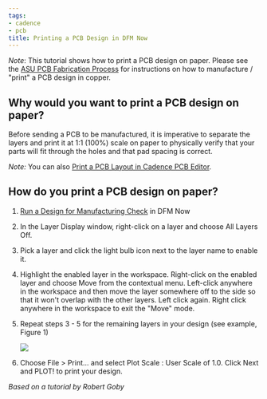 ```yaml
---
tags:
- cadence
- pcb
title: Printing a PCB Design in DFM Now
---
```


*Note*: This tutorial shows how to print a PCB design on paper. Please see the [ASU PCB Fabrication Process](asu-pcb-fabrication-process.html) for instructions on how to manufacture / "print" a PCB design in copper.

## Why would you want to print a PCB design on paper?

Before sending a PCB to be manufactured, it is imperative to separate the layers and print it at 1:1 (100%) scale on paper to physically verify that your parts will fit through the holes and that pad spacing is correct.

*Note:* You can also [Print a PCB Layout in Cadence PCB Editor](printing-a-pcb-layout-in-cadence-pcb-editor.html).

## How do you print a PCB design on paper?

1.  [Run a Design for Manufacturing Check](running-a-design-for-manufacturing-check-in-dfm-now.html) in DFM Now

2.  In the Layer Display window, right-click on a layer and choose All Layers Off.

3.  Pick a layer and click the light bulb icon next to the layer name to enable it.

4.  Highlight the enabled layer in the workspace. Right-click on the enabled layer and choose Move from the contextual menu. Left-click anywhere in the workspace and then move the layer somewhere off to the side so that it won't overlap with the other layers. Left click again. Right click anywhere in the workspace to exit the "Move" mode.

5.  Repeat steps 3 - 5 for the remaining layers in your design (see example, Figure 1)

    ![](/larger/image0205.png)

6.  Choose File > Print... and select Plot Scale : User Scale of 1.0. Click Next and PLOT! to print your design.

*Based on a tutorial by Robert Goby*
